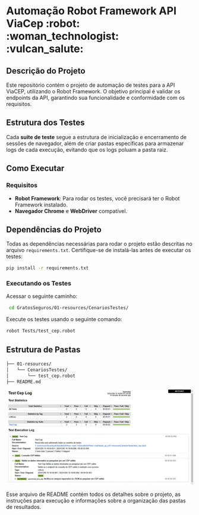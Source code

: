 <h1>  Automação Robot Framework API ViaCep :robot:  :woman_technologist: :vulcan_salute: </h1>

## Descrição do Projeto

Este repositório contém o projeto de automação de testes para a API ViaCEP, utilizando o Robot Framework. O objetivo principal é validar os endpoints da API, garantindo sua funcionalidade e conformidade com os requisitos.

## Estrutura dos Testes

Cada **suite de teste** segue a estrutura de inicialização e encerramento de sessões de navegador, além de criar pastas específicas para armazenar logs de cada execução, evitando que os logs poluam a pasta raiz.


## Como Executar

### Requisitos
- **Robot Framework**: Para rodar os testes, você precisará ter o Robot Framework instalado.
- **Navegador Chrome** e **WebDriver** compatível.

## **Dependências do Projeto**
Todas as dependências necessárias para rodar o projeto estão descritas no arquivo `requirements.txt`. Certifique-se de instalá-las antes de executar os testes:
```bash
pip install -r requirements.txt
```

### Executando os Testes

Acessar o seguinte caminho:
```bash
 cd GratosSeguros/01-resources/CenariosTestes/
```
Execute os testes usando o seguinte comando:
```bash
robot Tests/test_cep.robot
```

## Estrutura de Pastas

```
├── 01-resources/
│   └── CenariosTestes/
│       └── test_cep.robot
├── README.md
```
![Log de teste](./imagens/log.png)

Esse arquivo de README contém todos os detalhes sobre o projeto, as instruções para execução e informações sobre a organização das pastas de resultados.
